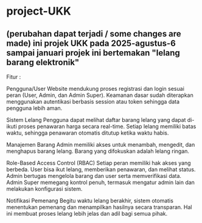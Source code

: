 # project-UKK
(perubahan dapat terjadi / some changes are made)
ini projek UKK pada 2025-agustus-6 sampai januari projek ini bertemakan "lelang barang elektronik"
--------------------------------------------------------------------------------------------------------------------
Fitur :

Pengguna/User
Website mendukung proses registrasi dan login sesuai peran (User, Admin, dan Admin Super). Keamanan dasar sudah diterapkan menggunakan autentikasi berbasis session atau token sehingga data pengguna lebih aman.

Sistem Lelang
Pengguna dapat melihat daftar barang lelang yang dapat di-ikuti proses penawaran harga secara real-time. Setiap lelang memiliki batas waktu, sehingga penawaran otomatis ditutup ketika waktu habis.

Manajemen Barang
Admin memiliki akses untuk menambah, mengedit, dan menghapus barang lelang. Barang yang difokuskan adalah lelang ringan.

Role-Based Access Control (RBAC)
Setiap peran memiliki hak akses yang berbeda. User bisa ikut lelang, memberikan penawaran, dan melihat status. Admin bertugas mengelola barang dan user serta memverifikasi data. Admin Super memegang kontrol penuh, termasuk mengatur admin lain dan melakukan konfigurasi sistem.

Notifikasi Pemenang
Begitu waktu lelang berakhir, sistem otomatis menentukan pemenang dan menampilkan hasilnya secara transparan. Hal ini membuat proses lelang lebih jelas dan adil bagi semua pihak.
